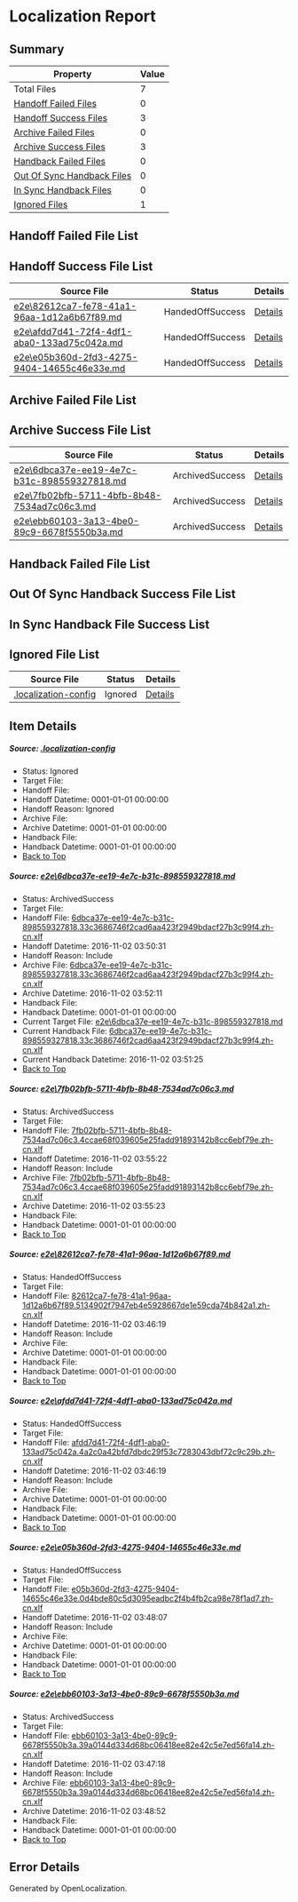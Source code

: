 # <a name='report-top'></a> Localization Report

## Summary
 Property | Value 
 -------- | ----- 
 Total Files | 7
[ Handoff Failed Files ](#handoff-failed-list)| 0
[ Handoff Success Files ](#handoff-success-list)| 3
[ Archive Failed Files ](#archive-failed-list)| 0
[ Archive Success Files ](#archive-success-list)| 3
[ Handback Failed Files ](#handback-failed-list)| 0
[ Out Of Sync Handback Files ](#outofsync-handback-success-list)| 0
[ In Sync Handback Files ](#insync-handback-success-list)| 0
[ Ignored Files ](#ignored-list)| 1

## <a name='handoff-failed-list'></a> Handoff Failed File List

## <a name='handoff-success-list'></a> Handoff Success File List
 Source File | Status | Details 
 ----------- | ------ | ------- 
 [e2e\82612ca7-fe78-41a1-96aa-1d12a6b67f89.md](https://github.com/OpenLocalizationTestOrg/ol-test0/blob/d4272565cfdbedfb5fea797feb720d7748384a60/e2e/82612ca7-fe78-41a1-96aa-1d12a6b67f89.md) | HandedOffSuccess | [Details](#fe8a0da9b381f6b5634d01f356cdb0743b7a046e3)
 [e2e\afdd7d41-72f4-4df1-aba0-133ad75c042a.md](https://github.com/OpenLocalizationTestOrg/ol-test0/blob/d4272565cfdbedfb5fea797feb720d7748384a60/e2e/afdd7d41-72f4-4df1-aba0-133ad75c042a.md) | HandedOffSuccess | [Details](#6514e26adfc9f6881d89ae809a64dfe5267d16c14)
 [e2e\e05b360d-2fd3-4275-9404-14655c46e33e.md](https://github.com/OpenLocalizationTestOrg/ol-test0/blob/6bcd6e3fbd0e4941c5a201c74f7be71432274104/e2e/e05b360d-2fd3-4275-9404-14655c46e33e.md) | HandedOffSuccess | [Details](#d9c744a0bc2ad2fc44679098b88e9642cfe5ed665)

## <a name='archive-failed-list'></a> Archive Failed File List

## <a name='archive-success-list'></a> Archive Success File List
 Source File | Status | Details 
 ----------- | ------ | ------- 
 [e2e\6dbca37e-ee19-4e7c-b31c-898559327818.md](https://github.com/OpenLocalizationTestOrg/ol-test0/blob/7d9c2a4eba589d9d28bda4c847a88cba998dd0b4/e2e/6dbca37e-ee19-4e7c-b31c-898559327818.md) | ArchivedSuccess | [Details](#a7981f7e16a1bf6b7321b17605a12c836b9e535f1)
 [e2e\7fb02bfb-5711-4bfb-8b48-7534ad7c06c3.md](https://github.com/OpenLocalizationTestOrg/ol-test0/blob/e3d7fd03534b854d085580178c4c7295c1dbad06/e2e/7fb02bfb-5711-4bfb-8b48-7534ad7c06c3.md) | ArchivedSuccess | [Details](#311084a6d718f63d66b094676bbc96f5deffdea82)
 [e2e\ebb60103-3a13-4be0-89c9-6678f5550b3a.md](https://github.com/OpenLocalizationTestOrg/ol-test0/blob/de7deffddd74a70033004b3f7a31a80e20ecc246/e2e/ebb60103-3a13-4be0-89c9-6678f5550b3a.md) | ArchivedSuccess | [Details](#a125e23bffe9de906e7ec8d29a2185b5d9ce66766)

## <a name='handback-failed-list'></a> Handback Failed File List

## <a name='outofsync-handback-success-list'></a> Out Of Sync Handback Success File List

## <a name='insync-handback-success-list'></a> In Sync Handback File Success List

## <a name='ignored-list'></a> Ignored File List
 Source File | Status | Details 
 ----------- | ------ | ------- 
 [.localization-config](https://github.com/OpenLocalizationTestOrg/ol-test0/blob/e3d7fd03534b854d085580178c4c7295c1dbad06/.localization-config) | Ignored | [Details](#c268a05ecaa7ec85942ed632c29928ee5bd6da8d0)

## Item Details
##### <a name='c268a05ecaa7ec85942ed632c29928ee5bd6da8d0'></a> Source: [.localization-config](https://github.com/OpenLocalizationTestOrg/ol-test0/blob/e3d7fd03534b854d085580178c4c7295c1dbad06/.localization-config)
* Status: Ignored
* Target File: 
* Handoff File: 
* Handoff Datetime: 0001-01-01 00:00:00
* Handoff Reason: Ignored
* Archive File: 
* Archive Datetime: 0001-01-01 00:00:00
* Handback File: 
* Handback Datetime: 0001-01-01 00:00:00
* [Back to Top](#report-top)

##### <a name='a7981f7e16a1bf6b7321b17605a12c836b9e535f1'></a> Source: [e2e\6dbca37e-ee19-4e7c-b31c-898559327818.md](https://github.com/OpenLocalizationTestOrg/ol-test0/blob/7d9c2a4eba589d9d28bda4c847a88cba998dd0b4/e2e/6dbca37e-ee19-4e7c-b31c-898559327818.md)
* Status: ArchivedSuccess
* Target File: 
* Handoff File: [6dbca37e-ee19-4e7c-b31c-898559327818.33c3686746f2cad6aa423f2949bdacf27b3c99f4.zh-cn.xlf](https://github.com/OpenLocalizationTestOrg/ol-test0-handoff/blob/0cd090fd02af19898078bdec41427716f12b80e8/ol-handoff/OpenLocalizationTestOrg/ol-test0-zhcn/yufeih/ht/6dbca37e-ee19-4e7c-b31c-898559327818.33c3686746f2cad6aa423f2949bdacf27b3c99f4.zh-cn.xlf)
* Handoff Datetime: 2016-11-02 03:50:31
* Handoff Reason: Include
* Archive File: [6dbca37e-ee19-4e7c-b31c-898559327818.33c3686746f2cad6aa423f2949bdacf27b3c99f4.zh-cn.xlf](https://github.com/OpenLocalizationTestOrg/ol-test0-handoff/blob/b44c16edd20c4c23e8e67c2c7b8746fd1e51f085/ol-archive/OpenLocalizationTestOrg/ol-test0-zhcn/yufeih/ht/6dbca37e-ee19-4e7c-b31c-898559327818.33c3686746f2cad6aa423f2949bdacf27b3c99f4.zh-cn.xlf)
* Archive Datetime: 2016-11-02 03:52:11
* Handback File: 
* Handback Datetime: 0001-01-01 00:00:00
* Current Target File: [e2e\6dbca37e-ee19-4e7c-b31c-898559327818.md](https://github.com/OpenLocalizationTestOrg/ol-test0-zhcn/blob/9a8983b84181df172b7c3d53b6cc20ba96057244/e2e/6dbca37e-ee19-4e7c-b31c-898559327818.md)
* Current Handback File: [6dbca37e-ee19-4e7c-b31c-898559327818.33c3686746f2cad6aa423f2949bdacf27b3c99f4.zh-cn.xlf](https://github.com/OpenLocalizationTestOrg/ol-test0-handback/blob/c3d6a217f8c15114d3d0725faf0f3acb104ad25f/ol-handback/OpenLocalizationTestOrg/ol-test0-zhcn/yufeih/ht/6dbca37e-ee19-4e7c-b31c-898559327818.33c3686746f2cad6aa423f2949bdacf27b3c99f4.zh-cn.xlf)
* Current Handback Datetime: 2016-11-02 03:51:25
* [Back to Top](#report-top)

##### <a name='311084a6d718f63d66b094676bbc96f5deffdea82'></a> Source: [e2e\7fb02bfb-5711-4bfb-8b48-7534ad7c06c3.md](https://github.com/OpenLocalizationTestOrg/ol-test0/blob/e3d7fd03534b854d085580178c4c7295c1dbad06/e2e/7fb02bfb-5711-4bfb-8b48-7534ad7c06c3.md)
* Status: ArchivedSuccess
* Target File: 
* Handoff File: [7fb02bfb-5711-4bfb-8b48-7534ad7c06c3.4ccae68f039605e25fadd91893142b8cc6ebf79e.zh-cn.xlf](https://github.com/OpenLocalizationTestOrg/ol-test0-handoff/blob/f29271824b9364744e125b6dba21e2ce6984aa25/ol-handoff/OpenLocalizationTestOrg/ol-test0-zhcn/yufeih/ht/7fb02bfb-5711-4bfb-8b48-7534ad7c06c3.4ccae68f039605e25fadd91893142b8cc6ebf79e.zh-cn.xlf)
* Handoff Datetime: 2016-11-02 03:55:22
* Handoff Reason: Include
* Archive File: [7fb02bfb-5711-4bfb-8b48-7534ad7c06c3.4ccae68f039605e25fadd91893142b8cc6ebf79e.zh-cn.xlf](https://github.com/OpenLocalizationTestOrg/ol-test0-handoff/blob/efc54814ee0f567283802e220ff49ae1a7c6a59f/ol-archive/OpenLocalizationTestOrg/ol-test0-zhcn/yufeih/ht/7fb02bfb-5711-4bfb-8b48-7534ad7c06c3.4ccae68f039605e25fadd91893142b8cc6ebf79e.zh-cn.xlf)
* Archive Datetime: 2016-11-02 03:55:23
* Handback File: 
* Handback Datetime: 0001-01-01 00:00:00
* [Back to Top](#report-top)

##### <a name='fe8a0da9b381f6b5634d01f356cdb0743b7a046e3'></a> Source: [e2e\82612ca7-fe78-41a1-96aa-1d12a6b67f89.md](https://github.com/OpenLocalizationTestOrg/ol-test0/blob/d4272565cfdbedfb5fea797feb720d7748384a60/e2e/82612ca7-fe78-41a1-96aa-1d12a6b67f89.md)
* Status: HandedOffSuccess
* Target File: 
* Handoff File: [82612ca7-fe78-41a1-96aa-1d12a6b67f89.5134902f7947eb4e5928667de1e59cda74b842a1.zh-cn.xlf](https://github.com/OpenLocalizationTestOrg/ol-test0-handoff/blob/08c8c01754a7dcd8c474bffb8f17a8fc0c08c14a/ol-handoff/OpenLocalizationTestOrg/ol-test0-zhcn/yufeih/ht/82612ca7-fe78-41a1-96aa-1d12a6b67f89.5134902f7947eb4e5928667de1e59cda74b842a1.zh-cn.xlf)
* Handoff Datetime: 2016-11-02 03:46:19
* Handoff Reason: Include
* Archive File: 
* Archive Datetime: 0001-01-01 00:00:00
* Handback File: 
* Handback Datetime: 0001-01-01 00:00:00
* [Back to Top](#report-top)

##### <a name='6514e26adfc9f6881d89ae809a64dfe5267d16c14'></a> Source: [e2e\afdd7d41-72f4-4df1-aba0-133ad75c042a.md](https://github.com/OpenLocalizationTestOrg/ol-test0/blob/d4272565cfdbedfb5fea797feb720d7748384a60/e2e/afdd7d41-72f4-4df1-aba0-133ad75c042a.md)
* Status: HandedOffSuccess
* Target File: 
* Handoff File: [afdd7d41-72f4-4df1-aba0-133ad75c042a.4a2c0a42bfd7dbdc29f53c7283043dbf72c9c29b.zh-cn.xlf](https://github.com/OpenLocalizationTestOrg/ol-test0-handoff/blob/08c8c01754a7dcd8c474bffb8f17a8fc0c08c14a/ol-handoff/OpenLocalizationTestOrg/ol-test0-zhcn/yufeih/ht/afdd7d41-72f4-4df1-aba0-133ad75c042a.4a2c0a42bfd7dbdc29f53c7283043dbf72c9c29b.zh-cn.xlf)
* Handoff Datetime: 2016-11-02 03:46:19
* Handoff Reason: Include
* Archive File: 
* Archive Datetime: 0001-01-01 00:00:00
* Handback File: 
* Handback Datetime: 0001-01-01 00:00:00
* [Back to Top](#report-top)

##### <a name='d9c744a0bc2ad2fc44679098b88e9642cfe5ed665'></a> Source: [e2e\e05b360d-2fd3-4275-9404-14655c46e33e.md](https://github.com/OpenLocalizationTestOrg/ol-test0/blob/6bcd6e3fbd0e4941c5a201c74f7be71432274104/e2e/e05b360d-2fd3-4275-9404-14655c46e33e.md)
* Status: HandedOffSuccess
* Target File: 
* Handoff File: [e05b360d-2fd3-4275-9404-14655c46e33e.0d4bde80c5d3095eadbc2f4b4fb2ca98e78f1ad7.zh-cn.xlf](https://github.com/OpenLocalizationTestOrg/ol-test0-handoff/blob/bff8003c43d9a38c269aed7cf6c02283341595d6/ol-handoff/OpenLocalizationTestOrg/ol-test0-zhcn/yufeih/ht/e05b360d-2fd3-4275-9404-14655c46e33e.0d4bde80c5d3095eadbc2f4b4fb2ca98e78f1ad7.zh-cn.xlf)
* Handoff Datetime: 2016-11-02 03:48:07
* Handoff Reason: Include
* Archive File: 
* Archive Datetime: 0001-01-01 00:00:00
* Handback File: 
* Handback Datetime: 0001-01-01 00:00:00
* [Back to Top](#report-top)

##### <a name='a125e23bffe9de906e7ec8d29a2185b5d9ce66766'></a> Source: [e2e\ebb60103-3a13-4be0-89c9-6678f5550b3a.md](https://github.com/OpenLocalizationTestOrg/ol-test0/blob/de7deffddd74a70033004b3f7a31a80e20ecc246/e2e/ebb60103-3a13-4be0-89c9-6678f5550b3a.md)
* Status: ArchivedSuccess
* Target File: 
* Handoff File: [ebb60103-3a13-4be0-89c9-6678f5550b3a.39a0144d334d68bc06418ee82e42c5e7ed56fa14.zh-cn.xlf](https://github.com/OpenLocalizationTestOrg/ol-test0-handoff/blob/351936e8f1e7f60b1ba67efcbd2734c4a7e143f3/ol-handoff/OpenLocalizationTestOrg/ol-test0-zhcn/yufeih/ht/ebb60103-3a13-4be0-89c9-6678f5550b3a.39a0144d334d68bc06418ee82e42c5e7ed56fa14.zh-cn.xlf)
* Handoff Datetime: 2016-11-02 03:47:18
* Handoff Reason: Include
* Archive File: [ebb60103-3a13-4be0-89c9-6678f5550b3a.39a0144d334d68bc06418ee82e42c5e7ed56fa14.zh-cn.xlf](https://github.com/OpenLocalizationTestOrg/ol-test0-handoff/blob/82660734eda0ef4d5a48d8d70421c08de3b82f6d/ol-archive/OpenLocalizationTestOrg/ol-test0-zhcn/yufeih/ht/ebb60103-3a13-4be0-89c9-6678f5550b3a.39a0144d334d68bc06418ee82e42c5e7ed56fa14.zh-cn.xlf)
* Archive Datetime: 2016-11-02 03:48:52
* Handback File: 
* Handback Datetime: 0001-01-01 00:00:00
* [Back to Top](#report-top)


## Error Details

Generated by OpenLocalization.
